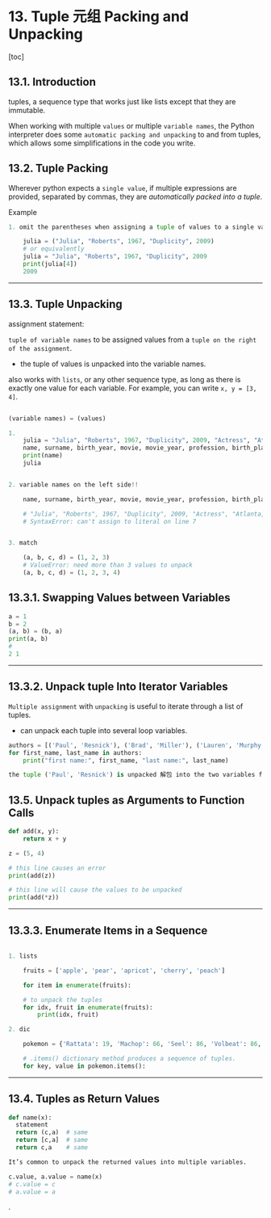 
# 13. Tuple 元组 Packing and Unpacking

[toc]

## 13.1. Introduction
tuples, a sequence type that works just like lists except that they are immutable.

When working with multiple `values` or multiple `variable names`, the Python interpreter does some `automatic packing and unpacking` to and from tuples, which allows some simplifications in the code you write.

## 13.2. Tuple Packing
Wherever python expects a `single value`, if multiple expressions are provided, separated by commas, they are *automatically packed into a tuple*.

Example

```py
1. omit the parentheses when assigning a tuple of values to a single variable.

    julia = ("Julia", "Roberts", 1967, "Duplicity", 2009)
    # or equivalently
    julia = "Julia", "Roberts", 1967, "Duplicity", 2009
    print(julia[4])
    2009
```

---

## 13.3. Tuple Unpacking

assignment statement:

`tuple of variable names` to be assigned values from a `tuple on the right of the assignment`.
- the tuple of values is unpacked into the variable names.

also works with `lists`, or any other sequence type, as long as there is exactly one value for each variable. For example, you can write `x, y = [3, 4]`.

```py

(variable names) = (values)

1.
    julia = "Julia", "Roberts", 1967, "Duplicity", 2009, "Actress", "Atlanta, Georgia"
    name, surname, birth_year, movie, movie_year, profession, birth_place = julia
    print(name)
    julia


2. variable names on the left side!!

    name, surname, birth_year, movie, movie_year, profession, birth_place="Julia", "Roberts", 1967, "Duplicity", 2009, "Actress", "Atlanta, Georgia"

    # "Julia", "Roberts", 1967, "Duplicity", 2009, "Actress", "Atlanta, Georgia" = name, surname, birth_year, movie, movie_year, profession, birth_place
    # SyntaxError: can't assign to literal on line 7


3. match

    (a, b, c, d) = (1, 2, 3)
    # ValueError: need more than 3 values to unpack
    (a, b, c, d) = (1, 2, 3, 4)


```

## 13.3.1. Swapping Values between Variables

```py
a = 1
b = 2
(a, b) = (b, a)
print(a, b)
#
2 1
```

---

## 13.3.2. Unpack tuple Into Iterator Variables

`Multiple assignment` with `unpacking` is useful to iterate through a list of tuples.
- can unpack each tuple into several loop variables.


```py
authors = [('Paul', 'Resnick'), ('Brad', 'Miller'), ('Lauren', 'Murphy')]
for first_name, last_name in authors:
    print("first name:", first_name, "last name:", last_name)

the tuple ('Paul', 'Resnick') is unpacked 解包 into the two variables first_name and last_name
```

## 13.5. Unpack tuples as Arguments to Function Calls

```py
def add(x, y):
    return x + y

z = (5, 4)

# this line causes an error
print(add(z))

# this line will cause the values to be unpacked
print(add(*z))


```

---

## 13.3.3. Enumerate Items in a Sequence

```py

1. lists

    fruits = ['apple', 'pear', 'apricot', 'cherry', 'peach']

    for item in enumerate(fruits):

    # to unpack the tuples
    for idx, fruit in enumerate(fruits):
        print(idx, fruit)

2. dic

    pokemon = {'Rattata': 19, 'Machop': 66, 'Seel': 86, 'Volbeat': 86, 'Solrock': 126}

    # .items() dictionary method produces a sequence of tuples.
    for key, value in pokemon.items():

```

---

## 13.4. Tuples as Return Values

```py
def name(x):
  statement
  return (c,a)  # same
  return [c,a]  # same
  return c,a    # same

It’s common to unpack the returned values into multiple variables.

c.value, a.value = name(x)
# c.value = c
# a.value = a
```




















.
